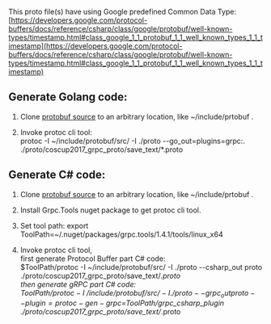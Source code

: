 This proto file(s) have using Google predefined Common Data Type:
[https://developers.google.com/protocol-buffers/docs/reference/csharp/class/google/protobuf/well-known-types/timestamp.html#class_google_1_1_protobuf_1_1_well_known_types_1_1_timestamp](https://developers.google.com/protocol-buffers/docs/reference/csharp/class/google/protobuf/well-known-types/timestamp.html#class_google_1_1_protobuf_1_1_well_known_types_1_1_timestamp)

## Generate Golang code:

1. Clone [protobuf source](https://github.com/google/protobuf) to an arbitrary location, like ~/include/prtobuf .

2. Invoke protoc cli tool:  
protoc -I ~/include/protobuf/src/ -I ./proto --go_out=plugins=grpc:. ./proto/coscup2017_grpc_proto/save_text/*.proto

## Generate C# code:

1. Clone [protobuf source](https://github.com/google/protobuf) to an arbitrary location, like ~/include/prtobuf .

2. Install Grpc.Tools nuget package to get protoc cli tool.

3. Set tool path: export ToolPath=~/.nuget/packages/grpc.tools/1.4.1/tools/linux_x64

4. Invoke protoc cli tool,  
first generate Protocol Buffer part C# code:  
$ToolPath/protoc -I ~/include/protobuf/src/ -I ./proto --csharp_out proto ./proto/coscup2017_grpc_proto/save_text/*.proto  
then generate gRPC part C# code:  
$ToolPath/protoc -I ~/include/protobuf/src/ -I ./proto --grpc_out proto --plugin=protoc-gen-grpc=$ToolPath/grpc_csharp_plugin ./proto/coscup2017_grpc_proto/save_text/*.proto